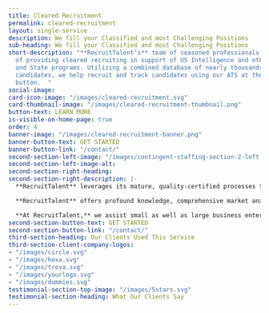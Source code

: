 ```yaml
---
title: Cleared Recruitment
permalink: cleared-recruitment
layout: single-service
description: We fill your Classified and most Challenging Positions
sub-heading: We fill your Classified and most Challenging Positions
short-description: "**RecruitTalent’s** team of seasoned professionals has the capability
  of providing cleared recruiting in support of US Intelligence and other Federal
  and State programs. Utilizing a combined database of nearly thousands of cleared
  candidates, we help recruit and track candidates using our ATS at the push of a
  button.  "
social-image: 
card-icon-image: "/images/cleared-recruitment.svg"
card-thumbnail-image: "/images/cleared-recruitment-thumbnail.png"
button-text: LEARN MORE
is-visible-on-home-page: true
order: 4
banner-image: "/images/cleared-recruitment-banner.png"
banner-button-text: GET STARTED
banner-button-link: "/contact/"
second-section-left-image: "/images/contingent-staffing-section-2-left.png"
second-section-left-image-alt: 
second-section-right-heading: 
second-section-right-description: |-
  **RecruitTalent** leverages its mature, quality-certified processes to provide a variety of standard and customized solutions and programs to help clients optimize their supply chain and optimize their turnaround time (TAT). RecruitTalent's workforce solutions help clients increase efficiency, accelerate project progress, cut costs, and ultimately enhance their competitive edge.

  **RecruitTalent** offers profound knowledge, comprehensive market analysis, and exceptional customer service to guarantee maximized workforce solutions in providing specialized staffing services.

  **At RecruitTalent,** we assist small as well as large business enterprises in filling hard-to-find roles at 60% lower cost compared to our competitors. With seasoned professionals, we dedicate a recruitment team to find the right people, with the right skills, for the right job and exceed the expectations of the client within the specified time frame.
second-section-button-text: GET STARTED
second-section-button-link: "/contact/"
third-section-heading: Our Clients Used This Service
third-section-client-company-logos:
- "/images/circle.svg"
- "/images/hexa.svg"
- "/images/treva.svg"
- "/images/yourlogo.svg"
- "/images/dummies.svg"
testimonial-section-top-image: "/images/5stars.svg"
testimonial-section-heading: What Our Clients Say
---
```


